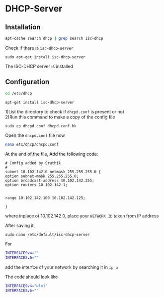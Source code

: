 # DHCP-Server


## Installation



```bash
apt-cache search dhcp | grep search isc-dhcp
```
Check if there is ```isc-dhcp-server```
```
sudo apt-get install isc-dhcp-server
```
The ISC-DHCP server is installed

## Configuration
```bash
cd /etc/dhcp
``` 
```bash
apt-get install isc-dhcp-server
```
1)List the directory to check if  `dhcpd.conf` is present or not\
2)Run this command to make a copy of the config file
```
sudo cp dhcpd.conf dhcpd.conf.bk 
```

Open the `dhcpd.conf` file now 
```bash
nano etc/dhcp/dhcpd.conf
```
At the end of the file, 
Add the following code:
```
# Config added by Sruthik 
#
subnet 10.102.142.0 netmask 255.255.255.0 {
option subnet-mask 255.255.255.0;
option broadcast-address 10.102.142.255;
option routers 10.102.142.1;


range 10.102.142.100 10.102.142.125;

}
``` 
where inplace of 10.102.142.0, place your `NETWORK ID` taken from IP address

After saving it,
```
sudo nano /etc/default/isc-dhcp-server
```
For 
```bash
INTERFACESv4=""
INTERFACESv6=""
```
add the interfce of your network by searching it in `ip a`

The code should look like
```bash
INTERFACESv4="wlo1"
INTERFACESv6=""
```

